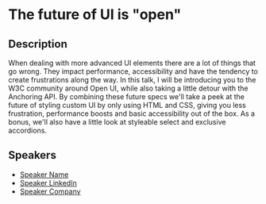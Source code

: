 # The future of UI is "open"

## Description

When dealing with more advanced UI elements there are a lot of things that go wrong. They impact performance, accessibility and have the tendency to create frustrations along the way. In this talk, I will be introducing you to the W3C community around Open UI, while also taking a little detour with the Anchoring API. By combining these future specs we'll take a peek at the future of styling custom UI by only using HTML and CSS, giving you less frustration, performance boosts and basic accessibility out of the box. As a bonus, we'll also have a little look at styleable select and exclusive accordions. 

## Speakers

- [Speaker Name](https://x.com/speaker_x_handle)
- [Speaker LinkedIn](https://linkedin.com/in/speaker_linkedin_handle)
- [Speaker Company](https://speaker_company_url)

